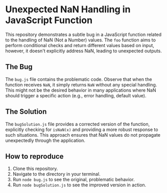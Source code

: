 # Unexpected NaN Handling in JavaScript Function

This repository demonstrates a subtle bug in a JavaScript function related to the handling of NaN (Not a Number) values.  The `foo` function aims to perform conditional checks and return different values based on input, however, it doesn't explicitly address NaN, leading to unexpected outputs.

## The Bug

The `bug.js` file contains the problematic code. Observe that when the function receives `NaN`, it simply returns `NaN` without any special handling. This might not be the desired behavior in many applications where NaN should trigger a specific action (e.g., error handling, default value).

## The Solution

The `bugSolution.js` file provides a corrected version of the function, explicitly checking for `isNaN(x)` and providing a more robust response to such situations. This approach ensures that NaN values do not propagate unexpectedly through the application.

## How to reproduce

1. Clone this repository.
2. Navigate to the directory in your terminal.
3. Run `node bug.js` to see the original, problematic behavior.
4. Run `node bugSolution.js` to see the improved version in action.
